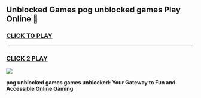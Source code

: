 
## Unblocked Games pog unblocked games Play Online 👋
<h3>
<a href="https://news.freeplayer.one?title=pog_unblocked_games&ref=17F">CLICK TO PLAY</a></h3>
<hr>

<h3>
<a href="https://news.freeplayer.one?title=pog_unblocked_games&ref=17F">CLICK 2 PLAY</a>
  
</h3>

<a href="https://news.freeplayer.one?title=pog_unblocked_games&ref=17F/"><img src="https://clearcache.store/games.png"></a>


**pog unblocked games games unblocked: Your Gateway to Fun and Accessible Online Gaming**
